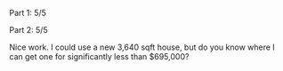 Part 1:  5/5

Part 2:  5/5

Nice work.  I could use a new 3,640 sqft house, but do you know where I can get one for significantly less than $695,000?

